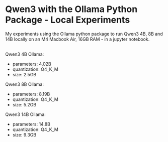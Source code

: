 # Qwen3 with the Ollama Python Package - Local Experiments
My experiments using the Ollama python package to run Qwen3 4B, 8B and 14B locally on an M4 Macbook Air, 16GB RAM - in a jupyter notebook.
<br>
<br>

Qwen3 4B Ollama:
- parameters: 4.02B
- quantization: Q4_K_M
- size: 2.5GB

Qwen3 8B Ollama:
- parameters: 8.19B
- quantization: Q4_K_M
- size: 5.2GB

Qwen3 14B Ollama:
- parameters: 14.8B
- quantization: Q4_K_M
- size: 9.3GB
